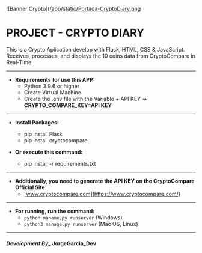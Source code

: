 ![Banner Crypto]([/app/static/Portada-CryptoDiary.png](https://res.cloudinary.com/duckwaaai/image/upload/f_auto,q_auto/v1/Crypto-Diary/llmk18zoql5jqmuc4pzo)

# PROJECT - CRYPTO DIARY

This is a Crypto Aplication develop with Flask, HTML, CSS & JavaScript.
Receives, processes, and displays the 10 coins data from CryptoCompare in Real-Time.

---

* **Requirements for use this APP:**
  * Python 3.9.6 or higher
  * Create Virtual Machine
  * Create the .env file with the Variable + API KEY => **CRYPTO_COMPARE_KEY=API KEY**

---

* **Install Packages:**
  * pip install Flask
  * pip install cryptocompare

* **Or execute this command:**
  * pip install -r requirements.txt

---

* **Additionally, you need to generate the API KEY on the CryptoCompare Official Site:**
  * [www.cryptocompare.com](https://www.cryptocompare.com/)

---

* **For running, run the command:**
  * ```python maname.py runserver``` (Windows)
  * ```python3 manage.py runserver``` (Mac OS, Linux)

---

#### _Development By__ JorgeGarcia_Dev